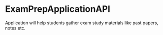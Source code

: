 # ExamPrepApplicationAPI

Application will help students gather exam study materials like past papers, notes etc.
